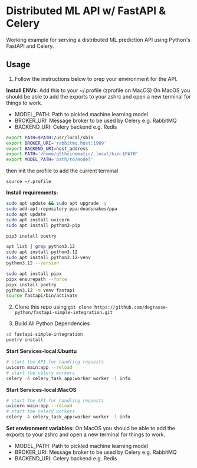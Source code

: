# Distributed ML API w/ FastAPI & Celery
Working example for serving a distributed ML prediction API using Python's FastAPI and Celery. 


## Usage

1. Follow the instructions below to prep your environment for the API.

**Install ENVs:**
Add this to your ~/.profile (zprofile on MacOS)
On MacOS you should be able to add the exports to your zshrc and open a new terminal for things to work.
* MODEL_PATH: Path to pickled machine learning model
* BROKER_URI: Message broker to be used by Celery e.g. RabbitMQ
* BACKEND_URI: Celery backend e.g. Redis

```bash
export PATH=$PATH:/usr/local/sbin
export BROKER_URI='rabbitmq.host:1989'
export BACKEND_URI=host_address
export PATH='/home/g5thcinematic/.local/bin:$PATH'
export MODEL_PATH='path/to/model'
```

then init the profile to add the current terminal

`source ~/.profile`

**Install requirements:**
```bash
sudo apt update && sudo apt upgrade -y
sudo add-apt-repository ppa:deadsnakes/ppa
sudo apt update
sudo apt install uvicorn
sudo apt install python3-pip

pip3 install poetry
```

```bash
apt list | grep python3.12
sudo apt install python3.12
sudo apt install python3.12-venv
python3.12 --version

sudo apt install pipx
pipx ensurepath --force
pipx install poetry
python3.12 -m venv fastapi
source fastapi/bin/activate
```


2.  Clone this repo using 
`git clone https://github.com/degrasse-python/fastapi-simple-integration.git`


3. Build All Python Dependencies
``` bash
cd fastapi-simple-integration
poetry install
```

**Start Services-local:Ubuntu**
```bash
# start the API for handling requests
uvicorn main:app --reload
# start the celery workers
celery -A celery_task_app:worker worker -l info
```

**Start Services-local:MacOS**
```bash
# start the API for handling requests
uvicorn main:app --reload
# start the celery workers
celery -A celery_task_app:worker worker -l info

```

**Set environment variables:**
On MacOS you should be able to add the exports to your zshrc and open a new terminal for things to work.
* MODEL_PATH: Path to pickled machine learning model
* BROKER_URI: Message broker to be used by Celery e.g. RabbitMQ
* BACKEND_URI: Celery backend e.g. Redis
